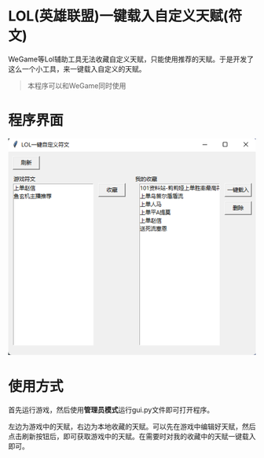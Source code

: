 # LOL(英雄联盟)一键载入自定义天赋(符文)

WeGame等Lol辅助工具无法收藏自定义天赋，只能使用推荐的天赋。于是开发了这么一个小工具，来一键载入自定义的天赋。

> 本程序可以和WeGame同时使用

# 程序界面

<img src="images/ui.png">

# 使用方式

首先运行游戏，然后使用**管理员模式**运行gui.py文件即可打开程序。

左边为游戏中的天赋，右边为本地收藏的天赋。可以先在游戏中编辑好天赋，然后点击刷新按钮后，即可获取游戏中的天赋。在需要时对我的收藏中的天赋一键载入即可。


